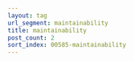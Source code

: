 ```yaml
---
layout: tag
url_segment: maintainability
title: maintainability
post_count: 2
sort_index: 00585-maintainability
---
```

